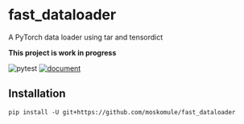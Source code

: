 # fast_dataloader

A PyTorch data loader using tar and tensordict

**This project is work in progress**

![pytest](https://github.com/moskomule/fast_dataloader/workflows/pytest/badge.svg)
[![document](https://img.shields.io/static/v1?label=doc&message=fast_dataloader&color=blue)](https://moskomule.github.io/fast_dataloader)

## Installation

```commandline
pip install -U git+https://github.com/moskomule/fast_dataloader
```